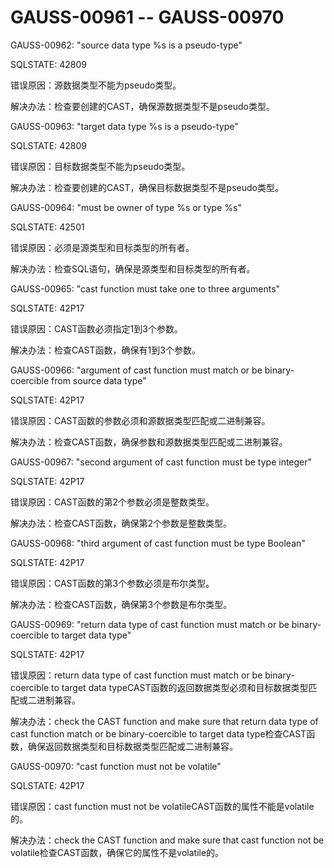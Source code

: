 # GAUSS-00961 -- GAUSS-00970<a name="ZH-CN_TOPIC_0302073096"></a>

GAUSS-00962: "source data type %s is a pseudo-type"

SQLSTATE: 42809

错误原因：源数据类型不能为pseudo类型。

解决办法：检查要创建的CAST，确保源数据类型不是pseudo类型。

GAUSS-00963: "target data type %s is a pseudo-type"

SQLSTATE: 42809

错误原因：目标数据类型不能为pseudo类型。

解决办法：检查要创建的CAST，确保目标数据类型不是pseudo类型。

GAUSS-00964: "must be owner of type %s or type %s"

SQLSTATE: 42501

错误原因：必须是源类型和目标类型的所有者。

解决办法：检查SQL语句，确保是源类型和目标类型的所有者。

GAUSS-00965: "cast function must take one to three arguments"

SQLSTATE: 42P17

错误原因：CAST函数必须指定1到3个参数。

解决办法：检查CAST函数，确保有1到3个参数。

GAUSS-00966: "argument of cast function must match or be binary-coercible from source data type"

SQLSTATE: 42P17

错误原因：CAST函数的参数必须和源数据类型匹配或二进制兼容。

解决办法：检查CAST函数，确保参数和源数据类型匹配或二进制兼容。

GAUSS-00967: "second argument of cast function must be type integer"

SQLSTATE: 42P17

错误原因：CAST函数的第2个参数必须是整数类型。

解决办法：检查CAST函数，确保第2个参数是整数类型。

GAUSS-00968: "third argument of cast function must be type Boolean"

SQLSTATE: 42P17

错误原因：CAST函数的第3个参数必须是布尔类型。

解决办法：检查CAST函数，确保第3个参数是布尔类型。

GAUSS-00969: "return data type of cast function must match or be binary-coercible to target data type"

SQLSTATE: 42P17

错误原因：return data type of cast function must match or be binary-coercible to target data typeCAST函数的返回数据类型必须和目标数据类型匹配或二进制兼容。

解决办法：check the CAST function and make sure that return data type of cast function  match or be binary-coercible to target data type检查CAST函数，确保返回数据类型和目标数据类型匹配或二进制兼容。

GAUSS-00970: "cast function must not be volatile"

SQLSTATE: 42P17

错误原因：cast function must not be volatileCAST函数的属性不能是volatile的。

解决办法：check the CAST function and make sure that cast function not be volatile检查CAST函数，确保它的属性不是volatile的。
